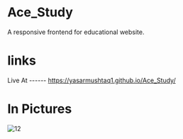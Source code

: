 # Ace_Study
A responsive frontend for educational website. 

# links 
Live At ------ https://yasarmushtaq1.github.io/Ace_Study/

# In Pictures 
![12](https://github.com/YasarMushtaq1/Ace_Study/assets/124120950/441d8ecd-55e3-4330-baeb-d83873e9707a)




